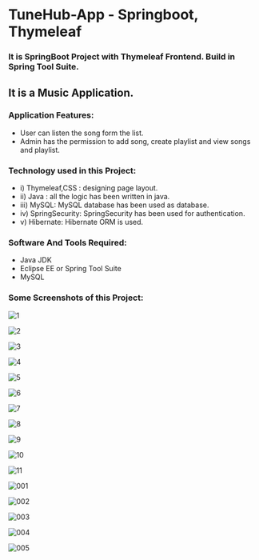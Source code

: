 # TuneHub-App - Springboot, Thymeleaf

### It is SpringBoot Project with Thymeleaf Frontend. Build in Spring Tool Suite.
## It is a Music Application. 

### Application Features:
- User can listen the song form the list.
- Admin has the permission to add song, create playlist and view songs and playlist.

### Technology used in this Project: 
- i) Thymeleaf,CSS : designing page layout. 
- ii) Java : all the logic has been written in java. 
- iii) MySQL: MySQL database has been used as database.
- iv) SpringSecurity: SpringSecurity has been used for authentication.
- v) Hibernate: Hibernate ORM is used.

### Software And Tools Required:
- Java JDK  
- Eclipse EE or Spring Tool Suite
- MySQL

### Some Screenshots of this Project:
![1](https://github.com/kumar-aditya101/TuneHub-App/assets/102309758/28cc73b5-abe9-4e62-a3d9-a6d1b543f4ff)

![2](https://github.com/kumar-aditya101/TuneHub-App/assets/102309758/aa1bf494-90f1-4b6b-a8f7-f1e53a9657af)

![3](https://github.com/kumar-aditya101/TuneHub-App/assets/102309758/586f9dde-39c7-4b0e-bf83-374a409dcdcd)

![4](https://github.com/kumar-aditya101/TuneHub-App/assets/102309758/ba93d323-a4fc-4e5a-b04a-7ac8a60f7bb1)

![5](https://github.com/kumar-aditya101/TuneHub-App/assets/102309758/2660ecf0-67ba-44f2-9244-decf87cee58c)

![6](https://github.com/kumar-aditya101/TuneHub-App/assets/102309758/d90db0ca-c177-4ae7-aa9d-62924fa810c9)

![7](https://github.com/kumar-aditya101/TuneHub-App/assets/102309758/d531898a-b79b-44e0-941d-811ecf7510cf)

![8](https://github.com/kumar-aditya101/TuneHub-App/assets/102309758/cab31755-a99e-4a56-873b-63ce74f8ae0f)

![9](https://github.com/kumar-aditya101/TuneHub-App/assets/102309758/11f9d92a-985a-42d8-a4c8-be8ddac73e62)

![10](https://github.com/kumar-aditya101/TuneHub-App/assets/102309758/54c907e0-6b9c-4654-87d6-46bfca62c030)

![11](https://github.com/kumar-aditya101/TuneHub-App/assets/102309758/9c63d40c-fded-4e6e-b944-cc099d15d9df)

![001](https://github.com/kumar-aditya101/TuneHub-App/assets/102309758/9c86e5e3-56d9-4589-9ebf-dde0b77ab32d)

![002](https://github.com/kumar-aditya101/TuneHub-App/assets/102309758/e1694823-f94f-44bf-8440-3458b5b5a5a5)

![003](https://github.com/kumar-aditya101/TuneHub-App/assets/102309758/faec585c-1c63-4a1f-82f0-f5022f47de37)

![004](https://github.com/kumar-aditya101/TuneHub-App/assets/102309758/3cef4550-f0a1-4700-bab7-109f2776c732)

![005](https://github.com/kumar-aditya101/TuneHub-App/assets/102309758/fa35a164-ec22-45f6-91e6-c4d804cffaf4)














